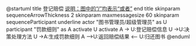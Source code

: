 @startuml
title
 登记赔偿
 <u>说明：图中的“/”均表示“或者”</u>
end title
skinparam sequenceArrowThickness 2
skinparam maxmessagesize 60
skinparam sequenceParticipant underline
actor "图书管理员/超级管理员" as U
participant "罚款细则" as A
activate U
activate A
-> U:登记赔偿信息
U ->U:决策处理方法
U ->A:生成罚款细则
A -->U:返回赔偿结果
<-- U:归还图书
@enduml